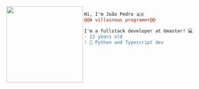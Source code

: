 <img align="left" height="200" src="https://media.giphy.com/media/9uITwFum2zFg9fBHYU/giphy.gif"/>

```diff
Hi, I'm João Pedro 🇧🇷
@@A villainous programer@@

I'm a fullstack developer at Gmaster! 💻
- 22 years old
! 📖 Python and Typescript dev
```
